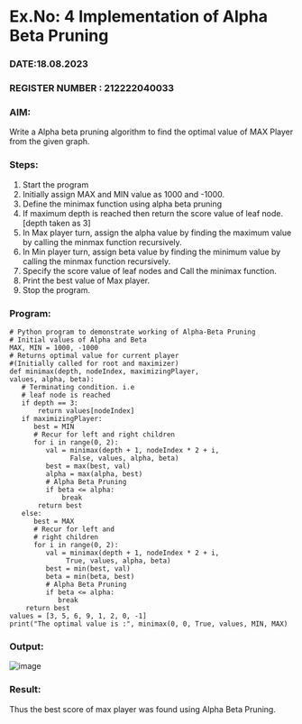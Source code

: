 # Ex.No: 4   Implementation of Alpha Beta Pruning                                               

### DATE:18.08.2023
### REGISTER NUMBER : 212222040033
### AIM: 
Write a Alpha beta pruning algorithm to find the optimal value of MAX Player from the given graph.
### Steps:
1. Start the program
2. Initially  assign MAX and MIN value as 1000 and -1000.
3.  Define the minimax function  using alpha beta pruning
4.  If maximum depth is reached then return the score value of leaf node. [depth taken as 3]
5.  In Max player turn, assign the alpha value by finding the maximum value by calling the minmax function recursively.
6.  In Min player turn, assign beta value by finding the minimum value by calling the minmax function recursively.
7.  Specify the score value of leaf nodes and Call the minimax function.
8.  Print the best value of Max player.
9.  Stop the program. 

### Program:
```
# Python program to demonstrate working of Alpha-Beta Pruning
# Initial values of Alpha and Beta
MAX, MIN = 1000, -1000
# Returns optimal value for current player
#(Initially called for root and maximizer)
def minimax(depth, nodeIndex, maximizingPlayer,
values, alpha, beta):
   # Terminating condition. i.e
   # leaf node is reached
   if depth == 3:
       return values[nodeIndex]
   if maximizingPlayer:
      best = MIN
      # Recur for left and right children
      for i in range(0, 2):
         val = minimax(depth + 1, nodeIndex * 2 + i,
               False, values, alpha, beta)
         best = max(best, val)
         alpha = max(alpha, best)
         # Alpha Beta Pruning
         if beta <= alpha:
             break
       return best
   else:
      best = MAX
      # Recur for left and
      # right children
      for i in range(0, 2):
         val = minimax(depth + 1, nodeIndex * 2 + i,
              True, values, alpha, beta)
         best = min(best, val)
         beta = min(beta, best)
         # Alpha Beta Pruning
         if beta <= alpha:
            break
    return best
values = [3, 5, 6, 9, 1, 2, 0, -1]
print("The optimal value is :", minimax(0, 0, True, values, MIN, MAX)
```
### Output:
![image](https://github.com/kaushik2022/AI_Lab_2023-24/assets/129837020/c18c7e4b-4693-4b5a-b30a-04f962cf50b3)





### Result:
Thus the best score of max player was found using Alpha Beta Pruning.
